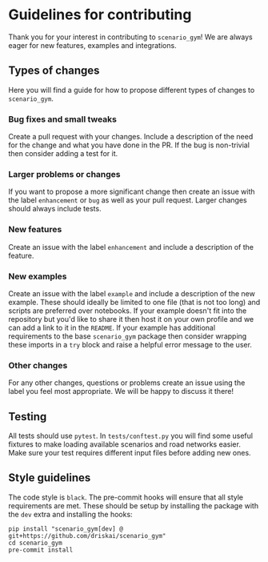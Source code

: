 # Guidelines for contributing

Thank you for your interest in contributing to `scenario_gym`! We are always eager for new features, examples and integrations.

## Types of changes
Here you will find a guide for how to propose different types of changes to `scenario_gym`.

### Bug fixes and small tweaks
Create a pull request with your changes. Include a description of the need for the change and what you have done in the PR. If the bug is non-trivial then consider adding a test for it.

### Larger problems or changes
If you want to propose a more significant change then create an issue with the label `enhancement` or `bug` as well as your pull request. Larger changes should always include tests.

### New features
Create an issue with the label `enhancement` and include a description of the feature.

### New examples
Create an issue with the label `example` and include a description of the new example. These should ideally be limited to one file (that is not too long) and scripts are preferred over notebooks. If your example doesn't fit into the repository but you'd like to share it then host it on your own profile and we can add a link to it in the `README`. If your example has additional requirements to the base `scenario_gym` package then consider wrapping these imports in a `try` block and raise a helpful error message to the user.

### Other changes
For any other changes, questions or problems create an issue using the label you feel most appropriate. We will be happy to discuss it there!

## Testing
All tests should use `pytest`. In `tests/conftest.py` you will find some useful fixtures to make loading available scenarios and road networks easier. Make sure your test requires different input files before adding new ones.

## Style guidelines
The code style is `black`. The pre-commit hooks will ensure that all style requirements are met. These should be setup by installing the package with the `dev` extra and installing the hooks:
```
pip install "scenario_gym[dev] @ git+https://github.com/driskai/scenario_gym"
cd scenario_gym
pre-commit install
```